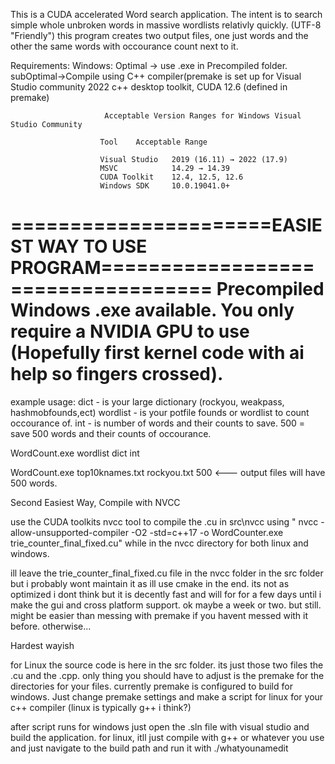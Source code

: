 This is a CUDA accelerated Word search application. 
The intent is to search simple whole unbroken words in massive wordlists relativly quickly. (UTF-8 "Friendly") 
this program creates two output files, one just words and the other the same words with occourance count next to it.

Requirements:
Windows: Optimal -> use .exe in Precompiled folder.
		subOptimal->Compile using C++ compiler(premake is set up for Visual Studio community 2022 c++ desktop toolkit, CUDA 12.6 (defined in premake)
												
						 Acceptable Version Ranges for Windows Visual Studio Community
						 
						Tool	Acceptable Range
						
						Visual Studio	2019 (16.11) → 2022 (17.9)
						MSVC			14.29 → 14.39
						CUDA Toolkit	12.4, 12.5, 12.6
						Windows SDK		10.0.19041.0+





======================EASIEST WAY TO USE PROGRAM===================================
Precompiled Windows .exe available. You only require a NVIDIA GPU to use (Hopefully first kernel code with ai help 
so fingers crossed). 
===================================================================================






example usage:
dict - is your large dictionary (rockyou, weakpass, hashmobfounds,ect) 
wordlist - is your potfile founds or wordlist to count occourance of. 
int - is number of words and their counts to save. 500 = save 500 words and their counts of occourance.

 WordCount.exe wordlist dict int

WordCount.exe top10knames.txt rockyou.txt 500  <--- output files will have 500 words. 


Second Easiest Way, Compile with NVCC

use the CUDA toolkits nvcc tool to compile the .cu in src\nvcc using 
" nvcc -allow-unsupported-compiler -O2 -std=c++17 -o WordCounter.exe trie_counter_final_fixed.cu" 
while in the nvcc directory for both linux and windows. 

ill leave the trie_counter_final_fixed.cu file in the nvcc folder in the src folder but i probably wont maintain it as ill use cmake in the end. 
its not as optimized i dont think but it is decently fast and will for for a few days until i make the gui and cross platform support.
ok maybe a week or two. but still. might be easier than messing with premake if you havent messed with it before. otherwise...

Hardest wayish

for Linux the source code is here in the src folder. its just those two files the .cu and the .cpp.
only thing you should have to adjust is the premake for the directories for your files. 
currently premake is configured to build for windows. Just change premake settings and make a script for linux
for your c++ compiler (linux is typically g++ i think?)

after script runs for windows just open the .sln file with visual studio and build the application. 
for linux, itll just compile with g++ or whatever you use and just navigate to the build path and run it with ./whatyounamedit

	